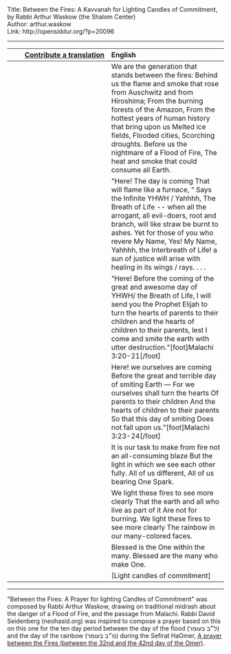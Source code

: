<html>
<head></head>
<body>
Title: Between the Fires: A Kavvanah for Lighting Candles of Commitment, by Rabbi Arthur Waskow (the Shalom Center)<br />
Author: arthur.waskow<br />
Link: http://opensiddur.org/?p=20096
<p />
<hr />

<table style="margin-left: auto;margin-right: auto;" class="draggable">
<thead><tr><th id="x" style="text-align: right;"><a href="/contributing/upload/">Contribute a translation</a></th><th style="text-align: left;">English</th></tr></thead>
<tbody>
<tr><td style="vertical-align:top;" width="46%">
<div class="liturgy"><span lang="he">

</span></div></td>
 
<td style="vertical-align:top;" width="53%">
<div class="english">
We are the generation that stands 
between the fires:
Behind us the flame and smoke
that rose from Auschwitz and from Hiroshima;
From the burning forests of the Amazon,
From the hottest years of human history
that bring upon us
Melted ice fields, Flooded cities, Scorching droughts.
Before us the nightmare of a Flood of Fire,
The heat and smoke that could consume all Earth.
</div></td></tr>


<tr><td style="vertical-align:top;" width="46%">
<div class="liturgy"><span lang="he">

</span></div></td>
 
<td style="vertical-align:top;" width="53%">
<div class="english">
"Here! The day is coming
That will flame like a furnace, “
Says the Infinite YHWH / Yahhhh,
The Breath of Life --
when all the arrogant, all evil-doers,
root and branch,
will like straw be burnt to ashes.
Yet for those of you who revere My Name,
Yes! My Name, Yahhhh, the Interbreath of Life!
a sun of justice will arise
with healing in its wings / rays. . . .
</div></td></tr>


<tr><td style="vertical-align:top;" width="46%">
<div class="liturgy"><span lang="he">

</span></div></td>
 
<td style="vertical-align:top;" width="53%">
<div class="english">
“Here! Before the coming
of the great and awesome day
of YHWH/ the Breath of Life,
I will send you the Prophet Elijah
to turn the hearts of parents to their children
and the hearts of children to their parents,
lest I come and smite the earth with utter destruction."[foot]Malachi 3:20-21[/foot]
</div></td></tr>


<tr><td style="vertical-align:top;" width="46%">
<div class="liturgy"><span lang="he">

</span></div></td>
 
<td style="vertical-align:top;" width="53%">
<div class="english">
Here! we ourselves are coming
Before the great and terrible day
of smiting Earth —
For we ourselves shall turn the hearts
Of parents to their children
And the hearts of children to their parents
So that this day of smiting
Does not fall upon us."[foot]Malachi 3:23-24[/foot]
</div></td></tr>


<tr><td style="vertical-align:top;" width="46%">
<div class="liturgy"><span lang="he">

</span></div></td>
 
<td style="vertical-align:top;" width="53%">
<div class="english">
It is our task to make from fire not an all-consuming blaze
But the light in which we see each other fully.
All of us different, All of us bearing
One Spark.
</div></td></tr>


<tr><td style="vertical-align:top;" width="46%">
<div class="liturgy"><span lang="he">

</span></div></td>
 
<td style="vertical-align:top;" width="53%">
<div class="english">
We light these fires to see more clearly
That the earth and all who live as part of it
Are not for burning.                                                
We light these fires to see more clearly
The rainbow in our many-colored faces.
</div></td></tr>


<tr><td style="vertical-align:top;" width="46%">
<div class="liturgy"><span lang="he">

</span></div></td>
 
<td style="vertical-align:top;" width="53%">
<div class="english">
Blessed is the One within the many.
Blessed are the many who make One.
 </div></td></tr>


<tr><td style="vertical-align:top;" width="46%">
<div class="liturgy"><span lang="he">

</span></div></td>
 
<td style="vertical-align:top;" width="53%">
<div class="english">
[Light candles of commitment]
</div></td></tr>
</tbody></table>

<hr />
"Between the Fires: A Prayer for lighting Candles of Commitment" was composed by Rabbi Arthur Waskow, drawing on traditional midrash about the danger of a Flood of Fire, and the passage from Malachi. Rabbi David Seidenberg (neohasid.org) was inspired to compose a prayer based on this on this one for the ten day period between the day of the flood (ל״ב בעומר) and the day of the rainbow (מ״ב בעומר) during the Sefirat HaOmer, <a href="https://opensiddur.org/prayers/special-days/sefirat-haomer/prayer-between-the-fires-by-rabbi-david-seidenberg-neohasid-org/">A prayer between the Fires (between the 32nd and the 42nd day of the Omer)</a>.
</body>
</html>